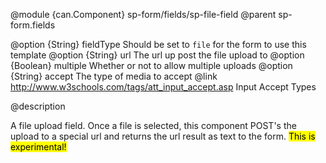 @module {can.Component} sp-form/fields/sp-file-field <sp-file-field />
@parent sp-form.fields

@option {String} fieldType Should be set to `file` for the form to use this template
@option {String} url The url up post the file upload to
@option {Boolean} multiple Whether or not to allow multiple uploads
@option {String} accept The type of media to accept
@link http://www.w3schools.com/tags/att_input_accept.asp Input Accept Types

@description

A file upload field. Once a file is selected, this component POST's the upload to a special url and returns the url result as text to the form.
<mark>This is experimental!</mark>

